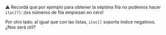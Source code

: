 :warning: Recordá que por ejemplo para obtener la séptima fila no podemos hacer `iloc[7]`: ¡los números de fila empiezan en cero!

Por otro lado: al igual que con las listas, `iloc[]` soporta índice negativos. ¿Nos será útil?
